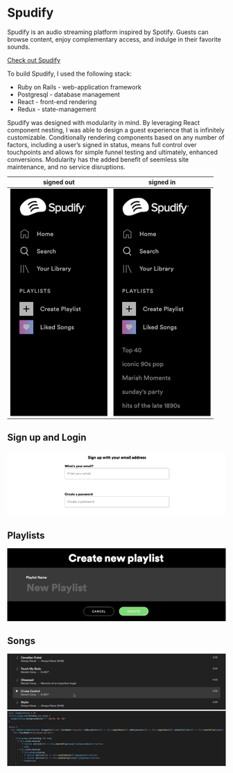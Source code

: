 # Spudify
Spudify is an audio streaming platform inspired by Spotify.  Guests can browse content,  enjoy complementary access, and indulge in their favorite sounds.


[Check out Spudify](https://spudify.herokuapp.com/#/us)

To build Spudify, I used the following stack:
  * Ruby on Rails - web-application framework
  * Postgresql - database management
  * React - front-end rendering
  * Redux - state-management

Spudify was designed with modularity in mind.  By leveraging React component nesting, I was able to design a guest experience that is infinitely customizable.  Conditionally rendering components based on any number of factors, including a user’s signed in status, means full control over touchpoints and allows for simple funnel testing and ultimately, enhanced conversions. Modularity has the added benefit of seemless site maintenance, and no service disruptions.

| signed out | signed in |
| ------------- |:-------------:|
| ![](not_signed_in.png) | ![](signed_in.png)|

## Sign up and Login
![alt text](signup.gif)


## Playlists
![alt text](playlist.gif)

## Songs
![alt text](song-component.gif)
![alt text](song-component.png)

